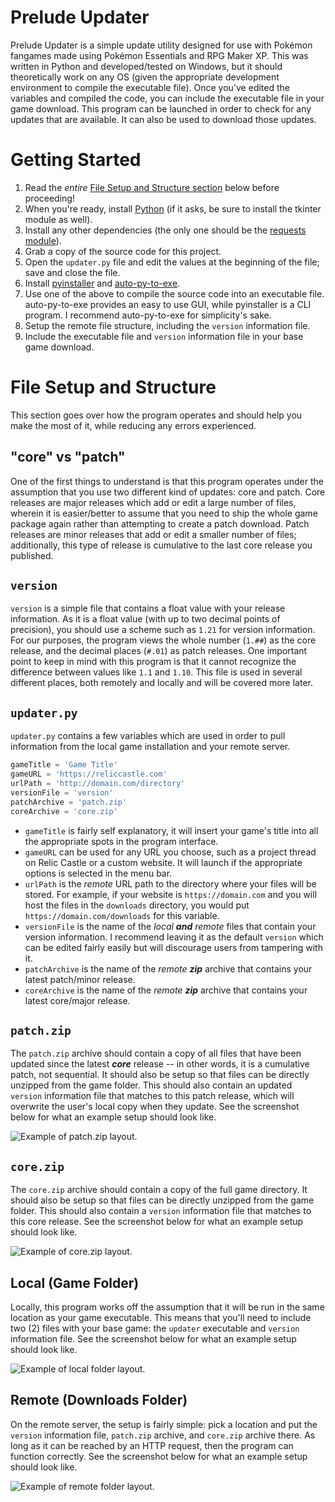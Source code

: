 

# Prelude Updater
Prelude Updater is a simple update utility designed for use with Pokémon fangames made using Pokémon Essentials and RPG Maker XP. This was written in Python and developed/tested on Windows, but it should theoretically work on any OS (given the appropriate development environment to compile the executable file). Once you've edited the variables and compiled the code, you can include the executable file in your game download. This program can be launched in order to check for any updates that are available. It can also be used to download those updates.

# Getting Started
1. Read the *entire* [File Setup and Structure section](#File_Setup_and_Structure) below before proceeding!
1. When you're ready, install [Python](https://www.python.org/downloads/) (if it asks, be sure to install the tkinter module as well).
1. Install any other dependencies (the only one should be the [requests module](https://docs.python-requests.org/en/latest/user/install/#install)).
1. Grab a copy of the source code for this project.
1. Open the `updater.py` file and edit the values at the beginning of the file; save and close the file.
1. Install [pyinstaller](https://pyinstaller.readthedocs.io/en/stable/installation.html) and [auto-py-to-exe](https://pypi.org/project/auto-py-to-exe/).
1. Use one of the above to compile the source code into an executable file. auto-py-to-exe provides an easy to use GUI, while pyinstaller is a CLI program. I recommend auto-py-to-exe for simplicity's sake.
1. Setup the remote file structure, including the `version` information file.
1. Include the executable file and `version` information file in your base game download.

# File Setup and Structure
This section goes over how the program operates and should help you make the most of it, while reducing any errors experienced.

## "core" vs "patch"
One of the first things to understand is that this program operates under the assumption that you use two different kind of updates: core and patch. Core releases are major releases which add or edit a large number of files, wherein it is easier/better to assume that you need to ship the whole game package again rather than attempting to create a patch download. Patch releases are minor releases that add or edit a smaller number of files; additionally, this type of release is cumulative to the last core release you published.

## `version`
`version` is a simple file that contains a float value with your release information. As it is a float value (with up to two decimal points of precision), you should use a scheme such as `1.21` for version information. For our purposes, the program views the whole number (`1.##`) as the core release, and the decimal places (`#.01`) as patch releases. One important point to keep in mind with this program is that it cannot recognize the difference between values like `1.1` and `1.10`. This file is used in several different places, both remotely and locally and will be covered more later.

## `updater.py`
`updater.py` contains a few variables which are used in order to pull information from the local game installation and your remote server.

```Python
gameTitle = 'Game Title'
gameURL = 'https://reliccastle.com'
urlPath = 'http://domain.com/directory'
versionFile = 'version'
patchArchive = 'patch.zip'
coreArchive = 'core.zip'
```

* `gameTitle` is fairly self explanatory, it will insert your game's title into all the appropriate spots in the program interface.
* `gameURL` can be used for any URL you choose, such as a project thread on Relic Castle or a custom website. It will launch if the appropriate options is selected in the menu bar.
* `urlPath` is the *remote* URL path to the directory where your files will be stored. For example, if your website is `https://domain.com` and you will host the files in the `downloads` directory, you would put `https://domain.com/downloads` for this variable.
* `versionFile` is the name of the *local* ***and*** *remote* files that contain your version information. I recommend leaving it as the default `version` which can be edited fairly easily but will discourage users from tampering with it.
* `patchArchive` is the name of the *remote* ***zip*** archive that contains your latest patch/minor release.
* `coreArchive` is the name of the *remote* ***zip*** archive that contains your latest core/major release.

## `patch.zip`
The `patch.zip` archive should contain a copy of all files that have been updated since the latest ***core*** release -- in other words, it is a cumulative patch, not sequential. It should also be setup so that files can be directly unzipped from the game folder. This should also contain an updated `version` information file that matches to this patch release, which will overwrite the user's local copy when they update. See the screenshot below for what an example setup should look like.

![Example of patch.zip layout.](https://media.ariastudio.dev/misc/prelude-patch.png)

## `core.zip`
The `core.zip` archive should contain a copy of the full game directory. It should also be setup so that files can be directly unzipped from the game folder. This should also contain a `version` information file that matches to this core release. See the screenshot below for what an example setup should look like.

![Example of core.zip layout.](https://media.ariastudio.dev/misc/prelude-core.png)

## Local (Game Folder)
Locally, this program works off the assumption that it will be run in the same location as your game executable. This means that you'll need to include two (2) files with your base game: the `updater` executable and `version` information file. See the screenshot below for what an example setup should look like.

![Example of local folder layout.](https://media.ariastudio.dev/misc/prelude-local.png)

## Remote (Downloads Folder)
On the remote server, the setup is fairly simple: pick a location and put the `version` information file, `patch.zip` archive, and `core.zip` archive there. As long as it can be reached by an HTTP request, then the program can function correctly. See the screenshot below for what an example setup should look like.

![Example of remote folder layout.](https://media.ariastudio.dev/misc/prelude-remote.png)
